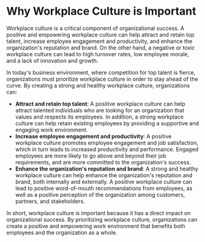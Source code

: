 Why Workplace Culture is Important
================================================

Workplace culture is a critical component of organizational success. A positive and empowering workplace culture can help attract and retain top talent, increase employee engagement and productivity, and enhance the organization's reputation and brand. On the other hand, a negative or toxic workplace culture can lead to high turnover rates, low employee morale, and a lack of innovation and growth.

In today's business environment, where competition for top talent is fierce, organizations must prioritize workplace culture in order to stay ahead of the curve. By creating a strong and healthy workplace culture, organizations can:

- **Attract and retain top talent**: A positive workplace culture can help attract talented individuals who are looking for an organization that values and respects its employees. In addition, a strong workplace culture can help retain existing employees by providing a supportive and engaging work environment.
- **Increase employee engagement and productivity**: A positive workplace culture promotes employee engagement and job satisfaction, which in turn leads to increased productivity and performance. Engaged employees are more likely to go above and beyond their job requirements, and are more committed to the organization's success.
- **Enhance the organization's reputation and brand**: A strong and healthy workplace culture can help enhance the organization's reputation and brand, both internally and externally. A positive workplace culture can lead to positive word-of-mouth recommendations from employees, as well as a positive perception of the organization among customers, partners, and stakeholders.

In short, workplace culture is important because it has a direct impact on organizational success. By prioritizing workplace culture, organizations can create a positive and empowering work environment that benefits both employees and the organization as a whole.
